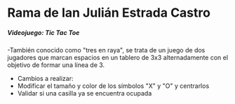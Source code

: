 # Rama de Ian Julián Estrada Castro
##### Videojuego: Tic Tac Toe

-También conocido como "tres en raya", se trata de un juego de dos jugadores que marcan espacios en un tablero de 3x3 alternadamente con el objetivo de formar una línea de 3. 

- Cambios a realizar:
- Modificar el tamaño y color de los símbolos "X" y "O" y centrarlos
- Validar si una casilla ya se encuentra ocupada
